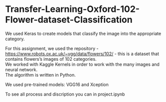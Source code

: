 # Transfer-Learning-Oxford-102-Flower-dataset-Classification

We used Keras to create models that classify the image into the appropriate category.  

For this assignment, we used the repository - https://www.robots.ox.ac.uk/~vgg/data/flowers/102/ - this is a dataset that contains flowers’s images of 102 categories.  
We worked with Kaggle Kernels in order to work with the many images and neural network.  
The algorithm is written in Python.  

We used pre-trained models: VGG16 and Xception

To see all process and discription you can in project.ipynb
